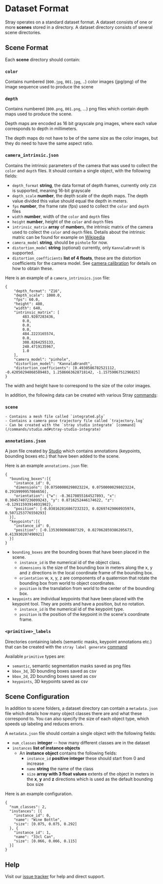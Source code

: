 # Dataset Format

Stray operates on a standard dataset format. A dataset consists of one or more **scenes** stored in a directory. A dataset directory consists of several scene directories.

## Scene Format

Each **scene** directory should contain:
### `color`

Contains numbered (`000.jpg`, `001.jpg`, ..) color images (jpg/png) of the image sequence used to produce the scene

### `depth`
Contains numbered (`000.png`, `001.png`, ...) png files which contain depth maps used to produce the scene.

Depth maps are encoded as 16 bit grayscale png images, where each value corresponds to depth in millimeters.

The depth maps do not have to be of the same size as the color images, but they do need to have the same aspect ratio.

### `camera_intrinsic.json`
Contains the intrinsic parameters of the camera that was used to collect the `color` and `depth` files.
It should contain a single object, with the following fields:
  - `depth_format` **string**, the data format of depth frames, currently only `Z16` is supported, meaning 16-bit grayscale
  - `depth_scale` **number**, the depth scale of the depth maps. The depth value divided this value should equal the depth in meters.
  - `fps` **number**, the frame rate (fps) used to collect the `color` and `depth` files
  - `width` **number**, width of the `color` and `depth` files
  - `height` **number**, height of the `color` and `depth` files
  - `intrinsic_matrix` **array** of **number**s, the intrinsic matrix of the camera used to collect the `color` and `depth` files. Details about the intrinsic matric can be found for example on [Wikipedia](https://en.wikipedia.org/wiki/Camera_matrix)
  - `camera_model` **string**, should be `pinhole` for now.
  - `distortion_model` **string** (optional) currently, only `KannalaBrandt` is supported.
  - `distortion_coefficients` **list of 4 floats**, these are the distortion coefficients for the camera model. See [camera calibration]() for details on how to obtain these.

Here is an example of a `camera_intrinsics.json` file:
```
{
    "depth_format": "Z16",
    "depth_scale": 1000.0,
    "fps": 60.0,
    "height": 480,
    "width": 640,
    "intrinsic_matrix": [
        483.9207283436,
        0.0,
        0.0,
        0.0,
        484.2223165574,
        0.0,
        308.8264255133,
        240.4719135967,
        1.0
    ],
    "camera_model": "pinhole",
    "distortion_model": "KannalaBrandt",
    "distortion_coefficients": [0.4930586782521112, -0.42050294868589483, 1.2586663628718142, -1.1575906751296825]
}
```

The width and height have to correspond to the size of the color images.

In addition, the following data can be created with various Stray [commands](/commands/index.md):
### `scene`
    - Contains a mesh file called `integrated.ply`
    - Contains a camera pose trajectory file called `trajectory.log`
    - Can be created with the `stray studio integrate` [command](/commands/studio.md#stray-studio-integrate)

### `annotations.json`
A json file created by [Studio](/commands/studio.md#stray-studio-open) which contains annotations (keypoints, bounding boxes etc.) that have been added to the scene.

Here is an example `annotations.json` file:
```
{
  "bounding_boxes":[{
    "instance_id": 0,
    "dimensions": [0.07500000298023224, 0.07500000298023224, 0.2919999957084656],
    "orientation": {"w": -0.36170855164527893, "x": 0.30457407236099243, "y": 0.8716252446174622, "z": -0.12911593914031982},
    "position": [-0.030162816867232323, 0.02697429060935974, 0.5071253776550293]
  }],
  "keypoints":[{
    "instance_id": 0,
    "position": [-0.1353698968887329, 0.027062859386205673, 0.413930207490921]
  }]
}
```

- `bounding_boxes` are the bounding boxes that have been placed in the scene.
  - `instance_id` is the numerical id of the object class.
  - `dimensions` is the size of the bounding box in meters along the x, y and z directions in the local coordinate frame of the bounding box.
  - `orientation` w, x, y, z are components of a quaternion that rotate the bounding box from world to object coordinates.
  - `position` is the translation from world to the center of the bounding box.
- `keypoints` are individual keypoints that have been placed with the keypoint tool. They are points and have a position, but no rotation.
  - `instance_id` is the numerical id of the keypoint type.
  - `position` is the position of the keypoint in the scene's coordinate frame.


### `<primitive>_labels`
Directories containing labels (semantic masks, keypoint annotations etc.) that can be created with the `stray label generate` [command](/commands/label.md#stray-label-generate)

Available `primitive` types are:
- `semantic`, semantic segmentation masks saved as png files
- `bbox_3d`, 3D bounding boxes saved as csv
- `bbox_2d`, 2D bounding boxes saved as csv
- `keypoints`, 3D keypoints saved as csv

## Scene Configuration

In addition to scene folders, a dataset directory can contain a `metadata.json` file which details how many object classes there are and what these correspond to. You can also specify the size of each object type, which speeds up labeling and reduces errors.

A `metadata.json` file should contain a single object with the following fields:
- `num_classes` **integer** -- how many different classes are in the dataset
- `instances` **list of instance objects**
    - An **instance object** contains the following fields:
        - `instance_id` **positive integer** these should start from 0 and increase
        - `name` **string** the name of the class
        - `size` **array with 3 float values** extents of the object in meters in the **x**, **y** and **z** directions which is used as the default bounding box size

Here is an example configuration.
```
{
  "num_classes": 2,
  "instances": [{
    "instance_id": 0,
    "name": "Wine Bottle",
    "size": [0.075, 0.075, 0.292]
  }, {
    "instance_id": 1,
    "name": "33cl Can",
    "size": [0.066, 0.066, 0.115]
  }]
}
```
## Help

Visit our [issue tracker](https://github.com/StrayRobots/issues) for help and direct support.

